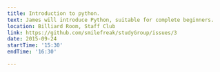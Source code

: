 ```yaml
---
title: Introduction to python. 
text: James will introduce Python, suitable for complete beginners.
location: Billiard Room, Staff Club
link: https://github.com/smilefreak/studyGroup/issues/3 
date: 2015-09-24
startTime: '15:30'
endTime: '16:30'

---
```


